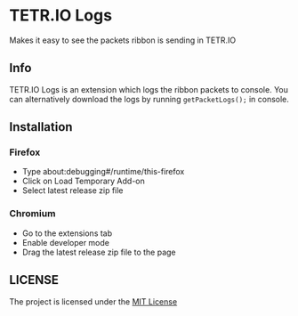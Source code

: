 # TETR.IO Logs

Makes it easy to see the packets ribbon is sending in TETR.IO

## Info

TETR.IO Logs is an extension which logs the ribbon packets to console. You can alternatively download the logs by running `getPacketLogs();` in console.

## Installation

### Firefox

- Type about:debugging#/runtime/this-firefox
- Click on Load Temporary Add-on
- Select latest release zip file

### Chromium

- Go to the extensions tab
- Enable developer mode
- Drag the latest release zip file to the page

## LICENSE

The project is licensed under the [MIT License](LICENSE)
